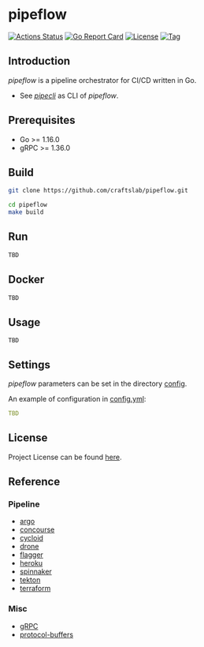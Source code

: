 # pipeflow

[![Actions Status](https://github.com/craftslab/pipeflow/workflows/CI/badge.svg?branch=master&event=push)](https://github.com/craftslab/pipeflow/actions?query=workflow%3ACI)
[![Go Report Card](https://goreportcard.com/badge/github.com/craftslab/pipeflow)](https://goreportcard.com/report/github.com/craftslab/pipeflow)
[![License](https://img.shields.io/github/license/craftslab/pipeflow.svg?color=brightgreen)](https://github.com/craftslab/pipeflow/blob/master/LICENSE)
[![Tag](https://img.shields.io/github/tag/craftslab/pipeflow.svg?color=brightgreen)](https://github.com/craftslab/pipeflow/tags)



## Introduction

*pipeflow* is a pipeline orchestrator for CI/CD written in Go.

- See *[pipecli](https://github.com/craftslab/pipecli/)* as CLI of *pipeflow*.



## Prerequisites

- Go >= 1.16.0
- gRPC >= 1.36.0



## Build

```bash
git clone https://github.com/craftslab/pipeflow.git

cd pipeflow
make build
```



## Run

```bash
TBD
```



## Docker

```bash
TBD
```



## Usage

```
TBD
```



## Settings

*pipeflow* parameters can be set in the directory [config](https://github.com/craftslab/pipeflow/blob/master/config).

An example of configuration in [config.yml](https://github.com/craftslab/pipeflow/blob/master/config/config.yml):

```yaml
TBD
```



## License

Project License can be found [here](LICENSE).



## Reference

### Pipeline

- [argo](https://argoproj.github.io/)
- [concourse](https://concourse-ci.org/)
- [cycloid](https://www.cycloid.io/)
- [drone](https://www.drone.io/)
- [flagger](https://flagger.app/)
- [heroku](https://www.heroku.com/)
- [spinnaker](https://spinnaker.io/)
- [tekton](https://tekton.dev/)
- [terraform](https://www.terraform.io/)



### Misc

- [gRPC](https://grpc.io/docs/languages/go/)
- [protocol-buffers](https://developers.google.com/protocol-buffers/docs/proto3)
